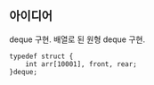 ## 아이디어
deque 구현. 배열로 된 원형 deque 구현.  
```
typedef struct {
	int arr[10001], front, rear;
}deque;
```

